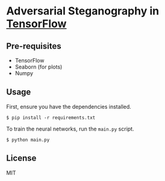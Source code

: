 # Adversarial Steganography in [TensorFlow](https://github.com/tensorflow/tensorflow)


## Pre-requisites

* TensorFlow 
* Seaborn (for plots)
* Numpy

## Usage 
First, ensure you have the dependencies installed.

    $ pip install -r requirements.txt

To train the neural networks, run the `main.py` script.

    $ python main.py
    
    

## License

MIT